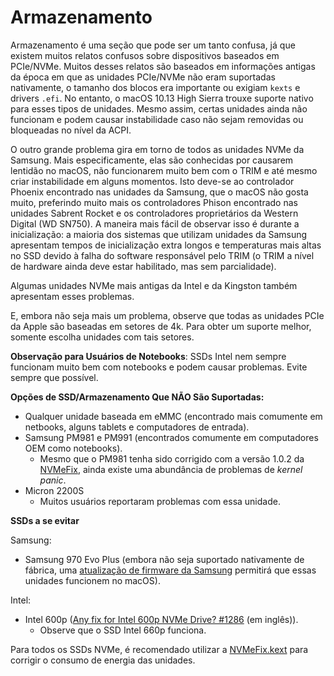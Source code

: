 # Armazenamento

Armazenamento é uma seção que pode ser um tanto confusa, já que existem muitos relatos confusos sobre dispositivos baseados em PCIe/NVMe. Muitos desses relatos são baseados em informações antigas da época em que as unidades PCIe/NVMe não eram suportadas nativamente, o tamanho dos blocos era importante ou exigiam `kexts` e drivers `.efi`. No entanto, o macOS 10.13 High Sierra trouxe suporte nativo para esses tipos de unidades. Mesmo assim, certas unidades ainda não funcionam e podem causar instabilidade caso não sejam removidas ou bloqueadas no nível da ACPI.

O outro grande problema gira em torno de todos as unidades NVMe da Samsung. Mais especificamente, elas são conhecidas por causarem lentidão no macOS, não funcionarem muito bem com o TRIM e até mesmo criar instabilidade em alguns momentos. Isto deve-se ao controlador Phoenix encontrado nas unidades da Samsung, que o macOS não gosta muito, preferindo muito mais os controladores Phison encontrado nas unidades Sabrent Rocket e os controladores proprietários da Western Digital (WD SN750). A maneira mais fácil de observar isso é durante a inicialização: a maioria dos sistemas que utilizam unidades da Samsung apresentam tempos de inicialização extra longos e temperaturas mais altas no SSD devido à falha do software responsável pelo TRIM (o TRIM a nível de hardware ainda deve estar habilitado, mas sem parcialidade). 

Algumas unidades NVMe mais antigas da Intel e da Kingston também apresentam esses problemas. 

E, embora não seja mais um problema, observe que todas as unidades PCIe da Apple são baseadas em setores de 4k. Para obter um suporte melhor, somente escolha unidades com tais setores.

**Observação para Usuários de Notebooks**: SSDs Intel nem sempre funcionam muito bem com notebooks e podem causar problemas. Evite sempre que possível.

**Opções de SSD/Armazenamento Que NÃO São Suportadas:**

* Qualquer unidade baseada em eMMC (encontrado mais comumente em netbooks, alguns tablets e computadores de entrada).
* Samsung PM981 e PM991 (encontrados comumente em computadores OEM como notebooks).
  * Mesmo que o PM981 tenha sido corrigido com a versão 1.0.2 da [NVMeFix](https://github.com/acidanthera/NVMeFix/releases), ainda existe uma abundância de problemas de *kernel panic*. 
* Micron 2200S
  * Muitos usuários reportaram problemas com essa unidade.

**SSDs a se evitar**

Samsung:

* Samsung 970 Evo Plus (embora não seja suportado nativamente de fábrica, uma [atualização de firmware da Samsung](https://www.samsung.com/semiconductor/minisite/ssd/download/tools/) permitirá que essas unidades funcionem no macOS).

Intel:

* Intel 600p ([Any fix for Intel 600p NVMe Drive? #1286](https://github.com/acidanthera/bugtracker/issues/1286) (em inglês)).
  * Observe que o SSD Intel 660p funciona.

Para todos os SSDs NVMe, é recomendado utilizar a [NVMeFix.kext](https://github.com/acidanthera/NVMeFix) para corrigir o consumo de energia das unidades.
